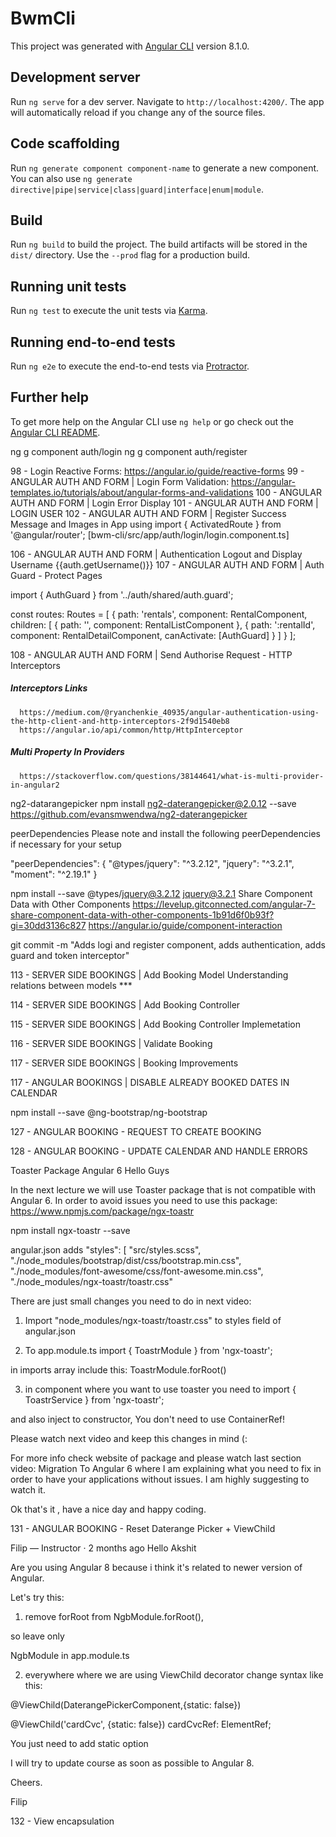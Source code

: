 # BwmCli

This project was generated with [Angular CLI](https://github.com/angular/angular-cli) version 8.1.0.

## Development server

Run `ng serve` for a dev server. Navigate to `http://localhost:4200/`. The app will automatically reload if you change any of the source files.

## Code scaffolding

Run `ng generate component component-name` to generate a new component. You can also use `ng generate directive|pipe|service|class|guard|interface|enum|module`.

## Build

Run `ng build` to build the project. The build artifacts will be stored in the `dist/` directory. Use the `--prod` flag for a production build.

## Running unit tests

Run `ng test` to execute the unit tests via [Karma](https://karma-runner.github.io).

## Running end-to-end tests

Run `ng e2e` to execute the end-to-end tests via [Protractor](http://www.protractortest.org/).

## Further help

To get more help on the Angular CLI use `ng help` or go check out the [Angular CLI README](https://github.com/angular/angular-cli/blob/master/README.md).

ng g component auth/login
ng g component auth/register

98  - Login Reactive Forms: https://angular.io/guide/reactive-forms
99  - ANGULAR AUTH AND FORM | Login Form Validation: https://angular-templates.io/tutorials/about/angular-forms-and-validations
100 - ANGULAR AUTH AND FORM | Login Error Display
101 - ANGULAR AUTH AND FORM | LOGIN USER
102 - ANGULAR AUTH AND FORM | Register Success Message and Images in App
      using import { ActivatedRoute } from '@angular/router'; [bwm-cli/src/app/auth/login/login.component.ts]

106 - ANGULAR AUTH AND FORM | Authentication Logout and Display Username
      <a class="nav-link">{{auth.getUsername()}}</a>
107 - ANGULAR AUTH AND FORM | Auth Guard - Protect Pages


import { AuthGuard } from '../auth/shared/auth.guard';

const routes: Routes = [
  {
    path: 'rentals', component: RentalComponent,
    children: [
      { path: '', component: RentalListComponent },
      { path: ':rentalId', component: RentalDetailComponent, canActivate: [AuthGuard] }
    ]
  }
];

108 - ANGULAR AUTH AND FORM | Send Authorise Request - HTTP Interceptors
##### Interceptors Links #####
      https://medium.com/@ryanchenkie_40935/angular-authentication-using-the-http-client-and-http-interceptors-2f9d1540eb8
      https://angular.io/api/common/http/HttpInterceptor
##### Multi Property In Providers #####
      https://stackoverflow.com/questions/38144641/what-is-multi-provider-in-angular2


ng2-datarangepicker
npm install ng2-daterangepicker@2.0.12 --save
https://github.com/evansmwendwa/ng2-daterangepicker

peerDependencies
Please note and install the following peerDependencies if necessary for your setup

"peerDependencies": {
"@types/jquery": "^3.2.12",
"jquery": "^3.2.1",
"moment": "^2.19.1"
}

npm install --save @types/jquery@3.2.12 jquery@3.2.1
Share Component Data with Other Components
https://levelup.gitconnected.com/angular-7-share-component-data-with-other-components-1b91d6f0b93f?gi=30dd3136c827
https://angular.io/guide/component-interaction


git commit -m "Adds logi and register component, adds authentication, adds guard and token interceptor"


113 - SERVER SIDE BOOKINGS | Add Booking Model
Understanding relations between models ***


114 - SERVER SIDE BOOKINGS | Add Booking Controller

115 - SERVER SIDE BOOKINGS | Add Booking Controller Implemetation

116 - SERVER SIDE BOOKINGS | Validate Booking

117 - SERVER SIDE BOOKINGS | Booking Improvements

117 - ANGULAR BOOKINGS | DISABLE ALREADY BOOKED DATES IN CALENDAR

npm install --save @ng-bootstrap/ng-bootstrap


127 - ANGULAR BOOKING - REQUEST TO CREATE BOOKING


128 - ANGULAR BOOKING - UPDATE CALENDAR AND HANDLE ERRORS


Toaster Package Angular 6
Hello Guys

In the next lecture we will use Toaster package that is not compatible with Angular 6. In order to avoid issues you need to use this package: https://www.npmjs.com/package/ngx-toastr

npm install ngx-toastr --save

angular.json adds
            "styles": [
              "src/styles.scss",
              "./node_modules/bootstrap/dist/css/bootstrap.min.css",
              "./node_modules/font-awesome/css/font-awesome.min.css",
              "./node_modules/ngx-toastr/toastr.css"



There are just small changes you need to do in next video:

1. Import "node_modules/ngx-toastr/toastr.css" to styles field of angular.json

2. To app.module.ts import { ToastrModule } from 'ngx-toastr';

in imports array include this: ToastrModule.forRoot()

3. in component where you want to use toaster you need to import { ToastrService } from 'ngx-toastr';

and also inject to constructor, You don't need to use ContainerRef!

Please watch next video and keep this changes in mind (:

For more info check website of package and please watch last section video: Migration To Angular 6 where I am explaining what you need to fix in order to have your applications without issues. I am highly suggesting to watch it.

Ok that's it , have a nice day and happy coding.

131 - ANGULAR BOOKING - Reset Daterange Picker + ViewChild



Filip — Instructor · 2 months ago
Hello Akshit

Are you using Angular 8 because i think it's related to newer version of Angular.

Let's try this:

1. remove forRoot from NgbModule.forRoot(),

so leave only

NgbModule in app.module.ts

2. everywhere where we are using ViewChild decorator change syntax like this:

@ViewChild(DaterangePickerComponent,{static: false})

@ViewChild('cardCvc', {static: false}) cardCvcRef: ElementRef;

You just need to add static option

I will try to update course as soon as possible to Angular 8.

Cheers.

Filip


132 - View encapsulation

